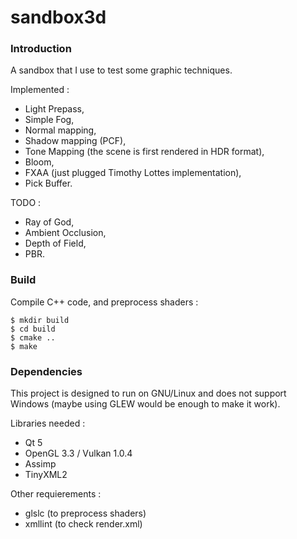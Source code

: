 sandbox3d
=========

### Introduction

A sandbox that I use to test some graphic techniques.

Implemented :
- Light Prepass,
- Simple Fog,
- Normal mapping,
- Shadow mapping (PCF),
- Tone Mapping (the scene is first rendered in HDR format),
- Bloom,
- FXAA (just plugged Timothy Lottes implementation),
- Pick Buffer.

TODO :
- Ray of God,
- Ambient Occlusion,
- Depth of Field,
- PBR.

### Build

Compile C++ code, and preprocess shaders :
```
$ mkdir build
$ cd build
$ cmake ..
$ make
```

### Dependencies

This project is designed to run on GNU/Linux and does not support Windows (maybe using GLEW would be enough to make it work).

Libraries needed :
- Qt 5
- OpenGL 3.3 / Vulkan 1.0.4
- Assimp
- TinyXML2

Other requierements :
- glslc (to preprocess shaders)
- xmllint (to check render.xml)

